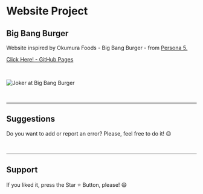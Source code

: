 # Website Project

 <h2> Big Bang Burger </h2>

Website inspired by Okumura Foods - Big Bang Burger - from [Persona 5.](https://www.atlus.com/persona5/home.html)

[Click Here! - GitHub Pages](https://chrysthy.github.io/Website-Project/)

<br>

 <p> <img align="center" src="https://pbs.twimg.com/media/FfemsSYXgAEhQi7.jpg" alt="Joker at Big Bang Burger"> </p>

<br>
<hr>
<h2> Suggestions </h2>
<p> Do you want to add or report an error? Please, feel free to do it! 😉 </p>

<br>
<hr>
<h2> Support </h2>
<p> If you liked it, press the Star ⭐ Button, please! 😄 </p>
